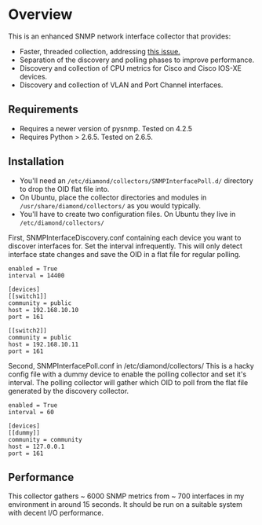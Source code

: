 # Overview

This is an enhanced SNMP network interface collector that provides:

* Faster, threaded collection, addressing [this issue.](https://github.com/BrightcoveOS/Diamond/issues/263)
* Separation of the discovery and polling phases to improve performance.
* Discovery and collection of CPU metrics for Cisco and Cisco IOS-XE devices.
* Discovery and collection of VLAN and Port Channel interfaces.

## Requirements

* Requires a newer version of pysnmp. Tested on 4.2.5
* Requires Python > 2.6.5. Tested on 2.6.5.

## Installation

* You'll need an `/etc/diamond/collectors/SNMPInterfacePoll.d/` directory to drop the OID flat file into.
* On Ubuntu, place the collector directories and modules in `/usr/share/diamond/collectors/` as you would typically. 
* You'll have to create two configuration files. On Ubuntu they live in `/etc/diamond/collectors/` 

First, SNMPInterfaceDiscovery.conf containing each device you want to discover interfaces for.
Set the interval infrequently. This will only detect interface state changes and save the OID 
in a flat file for regular polling. 
```
enabled = True
interval = 14400

[devices]
[[switch1]]
community = public
host = 192.168.10.10
port = 161

[[switch2]]
community = public
host = 192.168.10.11
port = 161 
```
Second, SNMPInterfacePoll.conf in /etc/diamond/collectors/
This is a hacky config file with a dummy device to enable the polling collector and
set it's interval. The polling collector will gather which OID to poll from the 
flat file generated by the discovery collector.
```
enabled = True
interval = 60

[devices]
[[dummy]]
community = community
host = 127.0.0.1
port = 161
```

## Performance

This collector gathers ~ 6000 SNMP metrics from ~ 700 interfaces in my environment in around 15 seconds. It should be run on a suitable system with decent I/O performance. 
